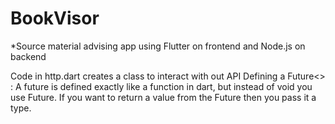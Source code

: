 # BookVisor

*Source material advising app using Flutter on frontend and Node.js on backend

Code in http.dart creates a class to interact with out API
Defining a Future<> : 
  A future is defined exactly like a function in dart, but instead of void you use Future. If you want to return a value from the Future then you pass it a type.
  
  
